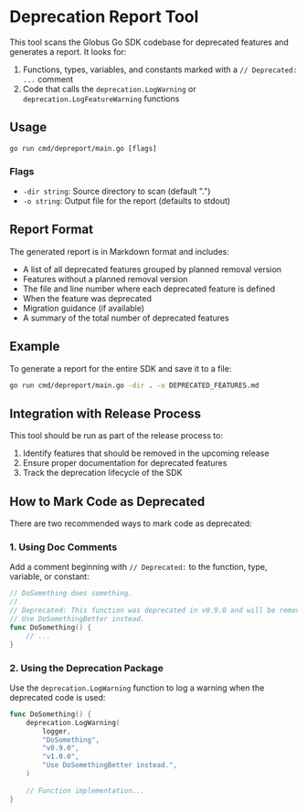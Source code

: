<!-- SPDX-License-Identifier: Apache-2.0 -->
<!-- SPDX-FileCopyrightText: 2025 Scott Friedman and Project Contributors -->

# Deprecation Report Tool

This tool scans the Globus Go SDK codebase for deprecated features and generates a report. It looks for:

1. Functions, types, variables, and constants marked with a `// Deprecated: ...` comment
2. Code that calls the `deprecation.LogWarning` or `deprecation.LogFeatureWarning` functions

## Usage

```
go run cmd/depreport/main.go [flags]
```

### Flags

- `-dir string`: Source directory to scan (default ".")
- `-o string`: Output file for the report (defaults to stdout)

## Report Format

The generated report is in Markdown format and includes:

- A list of all deprecated features grouped by planned removal version
- Features without a planned removal version
- The file and line number where each deprecated feature is defined
- When the feature was deprecated
- Migration guidance (if available)
- A summary of the total number of deprecated features

## Example

To generate a report for the entire SDK and save it to a file:

```bash
go run cmd/depreport/main.go -dir . -o DEPRECATED_FEATURES.md
```

## Integration with Release Process

This tool should be run as part of the release process to:

1. Identify features that should be removed in the upcoming release
2. Ensure proper documentation for deprecated features
3. Track the deprecation lifecycle of the SDK

## How to Mark Code as Deprecated

There are two recommended ways to mark code as deprecated:

### 1. Using Doc Comments

Add a comment beginning with `// Deprecated:` to the function, type, variable, or constant:

```go
// DoSomething does something.
// 
// Deprecated: This function was deprecated in v0.9.0 and will be removed in v1.0.0.
// Use DoSomethingBetter instead.
func DoSomething() {
    // ...
}
```

### 2. Using the Deprecation Package

Use the `deprecation.LogWarning` function to log a warning when the deprecated code is used:

```go
func DoSomething() {
    deprecation.LogWarning(
        logger,
        "DoSomething",
        "v0.9.0",
        "v1.0.0",
        "Use DoSomethingBetter instead.",
    )
    
    // Function implementation...
}
```
